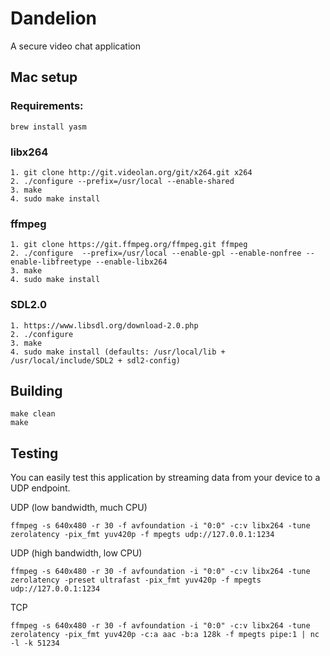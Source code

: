 # Dandelion
A secure video chat application

## Mac setup

### Requirements:

```
brew install yasm
```

### libx264
```
1. git clone http://git.videolan.org/git/x264.git x264
2. ./configure --prefix=/usr/local --enable-shared
3. make
4. sudo make install
```

### ffmpeg
```
1. git clone https://git.ffmpeg.org/ffmpeg.git ffmpeg
2. ./configure  --prefix=/usr/local --enable-gpl --enable-nonfree --enable-libfreetype --enable-libx264
3. make
4. sudo make install
```

### SDL2.0
```
1. https://www.libsdl.org/download-2.0.php
2. ./configure
3. make
4. sudo make install (defaults: /usr/local/lib + /usr/local/include/SDL2 + sdl2-config)
```

## Building

```
make clean
make
```

## Testing

You can easily test this application by streaming data from your device to a UDP endpoint.

UDP (low bandwidth, much CPU)
```
ffmpeg -s 640x480 -r 30 -f avfoundation -i "0:0" -c:v libx264 -tune zerolatency -pix_fmt yuv420p -f mpegts udp://127.0.0.1:1234
```

UDP (high bandwidth, low CPU)
```
ffmpeg -s 640x480 -r 30 -f avfoundation -i "0:0" -c:v libx264 -tune zerolatency -preset ultrafast -pix_fmt yuv420p -f mpegts udp://127.0.0.1:1234
```

TCP
```
ffmpeg -s 640x480 -r 30 -f avfoundation -i "0:0" -c:v libx264 -tune zerolatency -pix_fmt yuv420p -c:a aac -b:a 128k -f mpegts pipe:1 | nc -l -k 51234
```
